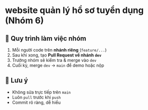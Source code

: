 # website quản lý hồ sơ tuyển dụng (Nhóm 6)

## 🔀 Quy trình làm việc nhóm

1. Mỗi người code trên **nhánh riêng** (`feature/...`)
2. Sau khi xong, tạo **Pull Request về nhánh `dev`**
3. Trưởng nhóm sẽ kiểm tra & merge vào `dev`
4. Cuối kỳ, merge `dev` → `main` để demo hoặc nộp

## 📌 Lưu ý

- Không sửa trực tiếp trên `main`
- Luôn `pull` trước khi `push`
- Commit rõ ràng, dễ hiểu
